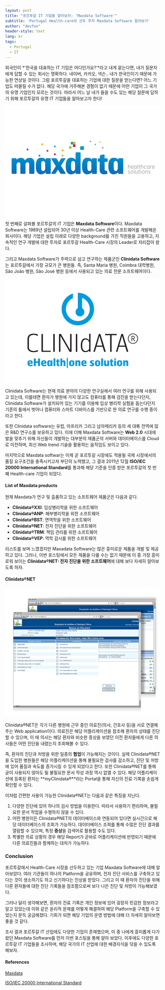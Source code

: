 ```yaml
---
layout: post
title: "포르투갈 IT 기업을 알아보자: 'Maxdata Software'"
subtitle: 'Portugal Health-care의 선두 주자 Maxdata Software 알아보기'
author: "devfon"
header-style: text
lang: kr
tags:
  - Portugal
  - IT
---
```


외국인이 *'한국을 대표하는 IT 기업은 어디인가요?'*라고 내게 묻는다면, 내가 질문자에게 답할 수 있는 회사는 명확하다. 네이버, 카카오, 넥슨.. 내가 한국인이기 때문에 가능한 연상일 것이다. 그럼 포르투갈을 대표하는 기업에 대한 질문을 받는다면? 어느 기업도 떠올릴 수가 없다. 해당 국가에 거주해본 경험이 없기 때문에 어떤 기업이 그 국가의 유명 기업인지 모르는 것이다. 따라서 어느 날 내가 들을 수도 있는 해당 질문에 답하기 위해 포르투갈의 유명 IT 기업들을 알아보고자 한다!

![](/img/in-post/Maxdata_logo.jpg)
첫 번째로 살펴볼 포르투갈의 IT 기업은 **Maxdata Software**이다. Maxdata Software는 1989년 설립되어 30년 이상 Health-Care 관련 소프트웨어를 개발해온 회사이다. 해당 기업은 설립 이래로 다양한 background를 가진 직원들을 고용하고, 지속적인 연구 개발에 대한 투자로 포르투갈 Health-Care 시장의 Leader로 자리잡아 왔다. 

그리고 Maxdata Software가 주력으로 삼고 연구하는 제품군인 **Clinidata Software**는 포르투갈에서 가장 규모가 큰 병원들. 즉, Santa Maria 병원, Coimbra 대학병원, São João 병원, São José 병원 등에서 사용되고 있는 의료 전문 소프트웨어이다.

![](/img/in-post/clinidata.jpg)

Clinidata Software는 현재 의료 분야의 다양한 연구실에서 여러 연구를 위해 사용되고 있는데, 이를테면 환자가 병원에 가지 않고도 컴퓨터를 통해 검진을 받는다던지, Clinidata Software가 설치되어 있는 기기를 이용해 임상 병리학 실험을 돕는다던지 기존의 틀에서 벗어나 컴퓨터와 스마트 디바이스를 기반으로 한 의료 연구를 수행 중이라고 한다.

또한 Clinidata software는 유럽, 아프리카 그리고 남아메리카 등의 세 대륙 전역에 많은 R&D 연구소를 보유하고 있다. 이에 더해 Maxdata Software는 **Web 2.0** 시대에 발을 맞추기 위해 자신들이 개발하는 대부분의 제품군의 서버와 데이터베이스를 Cloud로 이전하며, 최신 Web trend 기술을 활용하는 움직임도 보이고 있다.

마지막으로 Maxdata softwar는 이제 곧 포르투갈 시장에도 적용될 국제 시장에서의 품질 요구조건을 충족시키고자 부단히 노력했고, 그 결과 2011년 12월 **ISO/IEC 20000 International Standard**를 통과해 해당 기준을 인증 받은 포르투갈의 첫 번째 Health-care 기업이 되었다.

#### List of Maxdata products
현재 Maxdata가 연구 및 출품하고 있는 소프트웨어 제품군은 다음과 같다.

- **Clinidata®XXI**: 임상병리학을 위한 소프트웨어
- **Clinidata®ANP**: 해부병리학을 위한 소프트웨어
- **Clinidata®BST**: 면역학을 위한 소프트웨어
- **Clinidata®NET**: 전자 진단을 위한 소프트웨어
- **Clinidata®TRM**: 책임 관리를 위한 소프트웨어
- **Clinidata®VEP**: 역학 감시를 위한 소프트웨어

리스트를 보며 느꼈겠지만 Maxadata Software는 많은 흥미로운 제품을 개발 및 제공하고 있다. 그러나, 이번 포스팅에서 모든 제품을 다룰 수는 없기 때문에 이 중 가장 흥미로워 보이는 **Clinidata®NET: 전자 진단을 위한 소프트웨어**에 대해 보다 자세히 알아보도록 하자.

#### Clinidata®NET
![](/img/in-post/clininet.jpg)

Clinidata®NET은 각기 다른 병원에 근무 중인 의료진(의사, 간호사 등)을 서로 연결해주는 Web application이다. 의료진은 해당 어플리케이션을 참조해 환자의 상태를 진단할 수 있으며, 이 때 의사는 해당 환자와 비슷한 증상을 보였던 이전 환자들에게 다른 의사들은 어떤 진단을 내렸는지 조회해볼 수 있다.

즉, 환자의 진단과 처방을 위한 일종의 **협업**이 가능해지는 것이다. 실제 Clinidata®NET을 도입한 병원들은 해당 어플리케이션을 통해 불필요한 검사를 감소하고, 진단 및 처방에 있어 품질과 속도를 증가시킬 수 있게 되었다고 한다. 또한 Clinidata®NET를 통해 굳이 사용되지 않아도 될 불필요한 문서 작성 과정 역시 없앨 수 있다. 해당 어플리케이션에 등록된 환자는 **myClinidata®**라는 Portal을 통해 자신의 진료 기록을 손쉽게 확인할 수 있다.

이처럼 간편한 사용이 가능한 Clinidata®NET는 다음과 같은 특징을 지닌다.

1. 다양한 진단에 있어 하나의 검사 방법을 이용한다. 따라서 사용하기 편리하며, 불필요한 문서 작업을 수행하지 않을 수 있다.
2. 어떤 병원이든 Clinidata®NET의 데이터베이스와 연동되어 있다면 실시간으로 해당 데이터베이스의 조회가 가능하다. 데이터베이스 조희를 통해 수많은 진단 결과를 열람할 수 있으며, 특정 **증상**을 검색어로 활용할 수도 있다.
3. 특별한 의료 상황의 경우 해당 Report가 곧바로 어플리케이션에 반영되기 때문에 다른 의료진들과 함께하는 대처가 가능하다.


### Conclusion
포르투갈에서 Health-Care 시장을 선두하고 있는 기업 Maxdata Software에 대해 알아보았다. 여러 기관들이 하나의 Platform을 공유하며, 전자 진단 서비스를 구축하고 있다는 것이 생소하기도 하고 신기하다는 인상을 받았다. 그리고 이 때 환자의 진단을 위해 다른 환자들에 대한 진단 기록들을 참조함으로써 보다 나은 진단 및 처방이 가능해보였다.

그러나 달리 생각해보면, 환자의 진료 기록은 개인 정보에 있어 굉장히 민감한 정보라고 알고 있었는데 이와 같은 윤리적 문제를 어떻게 해결하여 해당 Platform을 구축할 수 있었는지 문득 궁금해졌다. 기회가 되면 해당 기업의 운영 방법에 대해 더 자세히 알아보면 좋을 것 같다.

조사 결과 포르투갈 IT 산업에도 다양한 기업이 존재했으며, 이 중 나에게 흥미롭게 다가왔던 Maxdata Software를 먼저 이번 포스팅을 통해 알아 보았다. 이후에도 다양한 포르투갈 IT 기업들을 조사하며, 해당 국가의 IT 산업에 대한 배경지식을 닦을 수 있도록 해보자.

#### References
[Maxdata](http://www.maxdata.pt/pt)

[ISO/IEC 20000 International Standard](https://apmg-international.com/product/iso-20000)